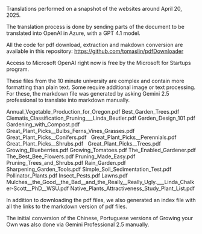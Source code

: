 Translations performed on a snapshot of the websites around April 20, 2025.

The translation process is done by sending parts of the document to be translated into OpenAI in Azure, with a GPT 4.1 model. 

All the code for pdf download, extraction and makdown conversion are available in this repository: https://github.com/tomaslin/pdfDownloader

Access to Microsoft OpenAI right now is free by the Microsoft for Startups program. 

These files from the 10 minute university are complex and contain more formatting than plain text. Some require additional image or text processing. For these, the markdown file was generated by asking Gemini 2.5 professional to translate into markdown manually. 

Annual_Vegetable_Production_for_Oregon.pdf
Best_Garden_Trees.pdf
Clematis_Classification_Pruning___Linda_Beutler.pdf
Garden_Design_101.pdf
Gardening_with_Compost.pdf   
Great_Plant_Picks__Bulbs_Ferns_Vines_Grasses.pdf   
Great_Plant_Picks__Conifers.pdf   
Great_Plant_Picks__Perennials.pdf   
Great_Plant_Picks__Shrubs.pdf   
Great_Plant_Picks__Trees.pdf   
Growing_Blueberries.pdf
Growing_Tomatoes.pdf
The_Enabled_Gardener.pdf
The_Best_Bee_Flowers.pdf
Pruning_Made_Easy.pdf
Pruning_Trees_and_Shrubs.pdf
Rain_Garden.pdf
Sharpening_Garden_Tools.pdf
Simple_Soil_Sedimentation_Test.pdf
Pollinator_Plants.pdf
Insect_Pests.pdf
Lawns.pdf
Mulches__the_Good__the_Bad__and_the_Really__Really_Ugly.___Linda_Chalker-Scott__PhD__WSU.pdf
Native_Plants_Attractiveness_Study_Plant_List.pdf

In addition to downloading the pdf files, we also generated an index file with all the links to the markdown version of pdf files. 

The initial conversion of the Chinese, Portuguese versions of Growing your Own was also done via Gemini Professional 2.5 manually. 